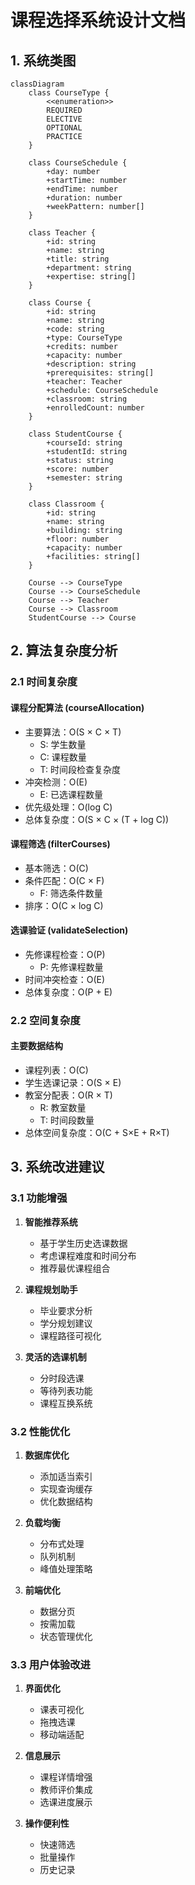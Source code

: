 # 课程选择系统设计文档

## 1. 系统类图

```mermaid
classDiagram
    class CourseType {
        <<enumeration>>
        REQUIRED
        ELECTIVE
        OPTIONAL
        PRACTICE
    }

    class CourseSchedule {
        +day: number
        +startTime: number
        +endTime: number
        +duration: number
        +weekPattern: number[]
    }

    class Teacher {
        +id: string
        +name: string
        +title: string
        +department: string
        +expertise: string[]
    }

    class Course {
        +id: string
        +name: string
        +code: string
        +type: CourseType
        +credits: number
        +capacity: number
        +description: string
        +prerequisites: string[]
        +teacher: Teacher
        +schedule: CourseSchedule
        +classroom: string
        +enrolledCount: number
    }

    class StudentCourse {
        +courseId: string
        +studentId: string
        +status: string
        +score: number
        +semester: string
    }

    class Classroom {
        +id: string
        +name: string
        +building: string
        +floor: number
        +capacity: number
        +facilities: string[]
    }

    Course --> CourseType
    Course --> CourseSchedule
    Course --> Teacher
    Course --> Classroom
    StudentCourse --> Course

```

## 2. 算法复杂度分析

### 2.1 时间复杂度

#### 课程分配算法 (courseAllocation)

- 主要算法：O(S × C × T)
  - S: 学生数量
  - C: 课程数量
  - T: 时间段检查复杂度
- 冲突检测：O(E)
  - E: 已选课程数量
- 优先级处理：O(log C)
- 总体复杂度：O(S × C × (T + log C))

#### 课程筛选 (filterCourses)

- 基本筛选：O(C)
- 条件匹配：O(C × F)
  - F: 筛选条件数量
- 排序：O(C × log C)

#### 选课验证 (validateSelection)

- 先修课程检查：O(P)
  - P: 先修课程数量
- 时间冲突检查：O(E)
- 总体复杂度：O(P + E)

### 2.2 空间复杂度

#### 主要数据结构

- 课程列表：O(C)
- 学生选课记录：O(S × E)
- 教室分配表：O(R × T)
  - R: 教室数量
  - T: 时间段数量
- 总体空间复杂度：O(C + S×E + R×T)

## 3. 系统改进建议

### 3.1 功能增强

1. **智能推荐系统**

   - 基于学生历史选课数据
   - 考虑课程难度和时间分布
   - 推荐最优课程组合
2. **课程规划助手**

   - 毕业要求分析
   - 学分规划建议
   - 课程路径可视化
3. **灵活的选课机制**

   - 分时段选课
   - 等待列表功能
   - 课程互换系统

### 3.2 性能优化

1. **数据库优化**

   - 添加适当索引
   - 实现查询缓存
   - 优化数据结构
2. **负载均衡**

   - 分布式处理
   - 队列机制
   - 峰值处理策略
3. **前端优化**

   - 数据分页
   - 按需加载
   - 状态管理优化

### 3.3 用户体验改进

1. **界面优化**

   - 课表可视化
   - 拖拽选课
   - 移动端适配
2. **信息展示**

   - 课程详情增强
   - 教师评价集成
   - 选课进度展示
3. **操作便利性**

   - 快速筛选
   - 批量操作
   - 历史记录
